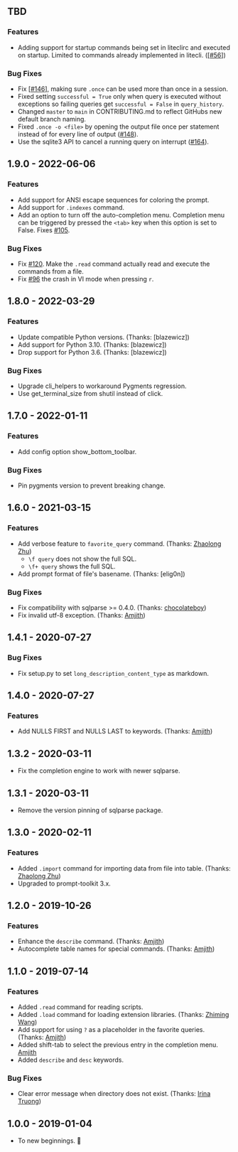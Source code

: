 ## TBD

### Features

* Adding support for startup commands being set in liteclirc and executed on startup. Limited to commands already implemented in litecli. ([[#56](https://github.com/dbcli/litecli/issues/56)])

### Bug Fixes

* Fix [[#146](https://github.com/dbcli/litecli/issues/146)], making sure `.once`
  can be used more than once in a session.
* Fixed setting `successful = True` only when query is executed without exceptions so 
  failing queries get `successful = False` in `query_history`.
* Changed `master` to `main` in CONTRIBUTING.md to reflect GitHubs new default branch 
  naming.
* Fixed `.once -o <file>` by opening the output file once per statement instead
  of for every line of output ([#148](https://github.com/dbcli/litecli/issues/148)).
* Use the sqlite3 API to cancel a running query on interrupt
  ([#164](https://github.com/dbcli/litecli/issues/164)).


## 1.9.0 - 2022-06-06

### Features

* Add support for ANSI escape sequences for coloring the prompt.
* Add support for `.indexes` command.
* Add an option to turn off the auto-completion menu. Completion menu can be
  triggered by pressed the `<tab>` key when this option is set to False. Fixes
  [#105](https://github.com/dbcli/litecli/issues/105).

### Bug Fixes

* Fix [#120](https://github.com/dbcli/litecli/issues/120). Make the `.read` command actually read and execute the commands from a file.
* Fix  [#96](https://github.com/dbcli/litecli/issues/96) the crash in VI mode when pressing `r`.

## 1.8.0 - 2022-03-29

### Features

* Update compatible Python versions. (Thanks: [blazewicz])
* Add support for Python 3.10. (Thanks: [blazewicz])
* Drop support for Python 3.6. (Thanks: [blazewicz])

### Bug Fixes

* Upgrade cli_helpers to workaround Pygments regression.
* Use get_terminal_size from shutil instead of click. 

## 1.7.0 - 2022-01-11

### Features

* Add config option show_bottom_toolbar.

### Bug Fixes

* Pin pygments version to prevent breaking change.

## 1.6.0 - 2021-03-15

### Features

- Add verbose feature to `favorite_query` command. (Thanks: [Zhaolong Zhu])
  - `\f query` does not show the full SQL.
  - `\f+ query` shows the full SQL.
- Add prompt format of file's basename. (Thanks: [elig0n])

### Bug Fixes

- Fix compatibility with sqlparse >= 0.4.0. (Thanks: [chocolateboy])
- Fix invalid utf-8 exception. (Thanks: [Amjith])

## 1.4.1 - 2020-07-27

### Bug Fixes

- Fix setup.py to set `long_description_content_type` as markdown.

## 1.4.0 - 2020-07-27

### Features

- Add NULLS FIRST and NULLS LAST to keywords. (Thanks: [Amjith])

## 1.3.2 - 2020-03-11

- Fix the completion engine to work with newer sqlparse.

## 1.3.1 - 2020-03-11

- Remove the version pinning of sqlparse package.

## 1.3.0 - 2020-02-11

### Features

- Added `.import` command for importing data from file into table. (Thanks: [Zhaolong Zhu])
- Upgraded to prompt-toolkit 3.x.

## 1.2.0 - 2019-10-26

### Features

- Enhance the `describe` command. (Thanks: [Amjith])
- Autocomplete table names for special commands. (Thanks: [Amjith])

## 1.1.0 - 2019-07-14

### Features

- Added `.read` command for reading scripts.
- Added `.load` command for loading extension libraries. (Thanks: [Zhiming Wang])
- Add support for using `?` as a placeholder in the favorite queries. (Thanks: [Amjith])
- Added shift-tab to select the previous entry in the completion menu. [Amjith]
- Added `describe` and `desc` keywords.

### Bug Fixes

- Clear error message when directory does not exist. (Thanks: [Irina Truong])

## 1.0.0 - 2019-01-04

- To new beginnings. :tada:

[Amjith]: https://blog.amjith.com
[chocolateboy]: https://github.com/chocolateboy
[Irina Truong]: https://github.com/j-bennet
[Shawn Chapla]: https://github.com/shwnchpl
[Zhaolong Zhu]: https://github.com/zzl0
[Zhiming Wang]: https://github.com/zmwangx
[Bjørnar Smestad]: https://brendesmestad.no
